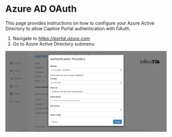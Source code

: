 # Azure AD OAuth


This page provides instructions on how to configure your Azure Active Directory to allow Captive Portal authentication with OAuth.

1. Navigate to _https://portal.azure.com_
2. Go to Azure Active Directory submenu

![firstScreenshot](azure_ad_oauth/image1.png)
